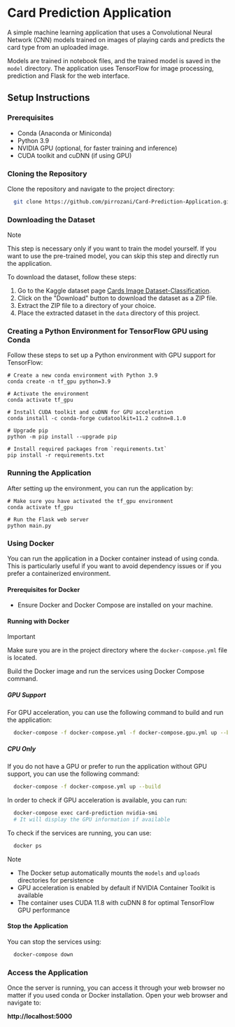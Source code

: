 # Card Prediction Application

A simple machine learning application that uses a Convolutional Neural Network (CNN) models trained on images of playing cards and predicts the card type from an uploaded image.

Models are trained in notebook files, and the trained model is saved in the `model` directory. The application uses TensorFlow for image processing, prediction and Flask for the web interface.

## Setup Instructions

### Prerequisites
- Conda (Anaconda or Miniconda)
- Python 3.9
- NVIDIA GPU (optional, for faster training and inference)
- CUDA toolkit and cuDNN (if using GPU)

### Cloning the Repository

Clone the repository and navigate to the project directory:
```bash
  git clone https://github.com/pirrozani/Card-Prediction-Application.git && cd Card-Prediction-Application
```

### Downloading the Dataset

> [!NOTE]
> This step is necessary only if you want to train the model yourself.
> If you want to use the pre-trained model, you can skip this step and directly run the application.

To download the dataset, follow these steps:
1. Go to the Kaggle dataset page [Cards Image Dataset-Classification](https://www.kaggle.com/datasets/gpiosenka/cards-image-datasetclassification/data).
2. Click on the "Download" button to download the dataset as a ZIP file.
3. Extract the ZIP file to a directory of your choice.
4. Place the extracted dataset in the `data` directory of this project.


### Creating a Python Environment for TensorFlow GPU using Conda

Follow these steps to set up a Python environment with GPU support for TensorFlow:

```
# Create a new conda environment with Python 3.9
conda create -n tf_gpu python=3.9

# Activate the environment
conda activate tf_gpu

# Install CUDA toolkit and cuDNN for GPU acceleration
conda install -c conda-forge cudatoolkit=11.2 cudnn=8.1.0

# Upgrade pip
python -m pip install --upgrade pip

# Install required packages from `requirements.txt`
pip install -r requirements.txt
```

### Running the Application

After setting up the environment, you can run the application by:

```
# Make sure you have activated the tf_gpu environment
conda activate tf_gpu

# Run the Flask web server
python main.py
```

### Using Docker
You can run the application in a Docker container instead of using conda. This is particularly useful if you want to avoid dependency issues or if you prefer a containerized environment.

#### Prerequisites for Docker
- Ensure Docker and Docker Compose are installed on your machine.

#### Running with Docker
> [!IMPORTANT]
> Make sure you are in the project directory where the `docker-compose.yml` file is located.

Build the Docker image and run the services using Docker Compose command.

##### GPU Support
For GPU acceleration, you can use the following command to build and run the application:
```bash
  docker-compose -f docker-compose.yml -f docker-compose.gpu.yml up --build
```
##### CPU Only
If you do not have a GPU or prefer to run the application without GPU support, you can use the following command:
```bash
  docker-compose -f docker-compose.yml up --build
```
In order to check if GPU acceleration is available, you can run:
```bash
  docker-compose exec card-prediction nvidia-smi
  # It will display the GPU information if available
```

To check if the services are running, you can use:
```bash
  docker ps
```

> [!NOTE]
> - The Docker setup automatically mounts the `models` and `uploads` directories for persistence
> - GPU acceleration is enabled by default if NVIDIA Container Toolkit is available
> - The container uses CUDA 11.8 with cuDNN 8 for optimal TensorFlow GPU performance

#### Stop the Application
You can stop the services using:
```bash
  docker-compose down
```
### Access the Application
Once the server is running, you can access it through your web browser no matter if you used conda or Docker installation.
Open your web browser and navigate to:

**http://localhost:5000**
